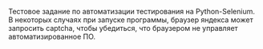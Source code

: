 Тестовое задание по автоматизации тестирования на Python-Selenium.
В некоторых случаях при запуске программы, браузер яндекса может запросить captcha, чтобы убедиться, что браузером не управляет автоматизированное ПО. 
